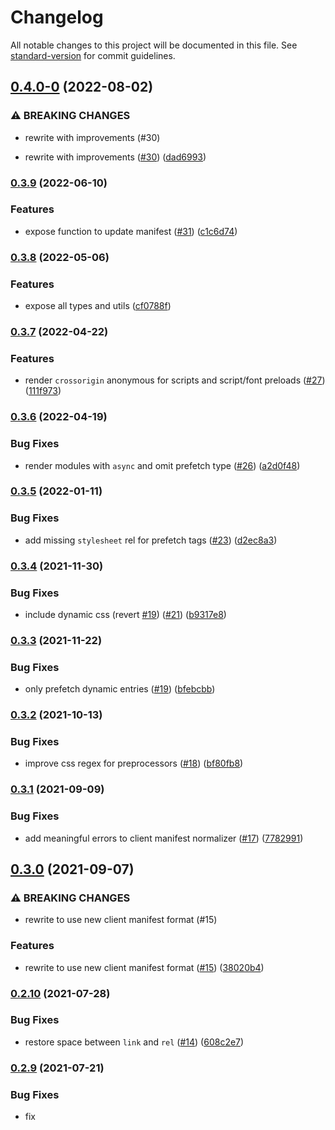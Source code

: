 # Changelog

All notable changes to this project will be documented in this file. See [standard-version](https://github.com/conventional-changelog/standard-version) for commit guidelines.

## [0.4.0-0](https://github.com/nuxt-contrib/vue-bundle-renderer/compare/v0.3.9...v0.4.0-0) (2022-08-02)


### ⚠ BREAKING CHANGES

* rewrite with improvements (#30)

* rewrite with improvements ([#30](https://github.com/nuxt-contrib/vue-bundle-renderer/issues/30)) ([dad6993](https://github.com/nuxt-contrib/vue-bundle-renderer/commit/dad6993e0f0e19d979b5cae93d12417538e52bcc))

### [0.3.9](https://github.com/nuxt-contrib/vue-bundle-renderer/compare/v0.3.8...v0.3.9) (2022-06-10)


### Features

* expose function to update manifest ([#31](https://github.com/nuxt-contrib/vue-bundle-renderer/issues/31)) ([c1c6d74](https://github.com/nuxt-contrib/vue-bundle-renderer/commit/c1c6d74e4f20fd75743bb0882efdf47c137ac721))

### [0.3.8](https://github.com/nuxt-contrib/vue-bundle-renderer/compare/v0.3.7...v0.3.8) (2022-05-06)


### Features

* expose all types and utils ([cf0788f](https://github.com/nuxt-contrib/vue-bundle-renderer/commit/cf0788f6b83a9127ebee4d1a0b284f77104e9633))

### [0.3.7](https://github.com/nuxt-contrib/vue-bundle-renderer/compare/v0.3.6...v0.3.7) (2022-04-22)


### Features

* render `crossorigin` anonymous for scripts and script/font preloads ([#27](https://github.com/nuxt-contrib/vue-bundle-renderer/issues/27)) ([111f973](https://github.com/nuxt-contrib/vue-bundle-renderer/commit/111f973c419fa29665eda011052b8a13d33986d1))

### [0.3.6](https://github.com/nuxt-contrib/vue-bundle-renderer/compare/v0.3.5...v0.3.6) (2022-04-19)


### Bug Fixes

* render modules with `async` and omit prefetch type ([#26](https://github.com/nuxt-contrib/vue-bundle-renderer/issues/26)) ([a2d0f48](https://github.com/nuxt-contrib/vue-bundle-renderer/commit/a2d0f484efa731901c63a37fbdf895c3de9e1204))

### [0.3.5](https://github.com/nuxt-contrib/vue-bundle-renderer/compare/v0.3.4...v0.3.5) (2022-01-11)


### Bug Fixes

* add missing `stylesheet` rel for prefetch tags ([#23](https://github.com/nuxt-contrib/vue-bundle-renderer/issues/23)) ([d2ec8a3](https://github.com/nuxt-contrib/vue-bundle-renderer/commit/d2ec8a3740e2532bc857284c536a1c0945e8099e))

### [0.3.4](https://github.com/nuxt-contrib/vue-bundle-renderer/compare/v0.3.3...v0.3.4) (2021-11-30)


### Bug Fixes

* include dynamic css (revert [#19](https://github.com/nuxt-contrib/vue-bundle-renderer/issues/19)) ([#21](https://github.com/nuxt-contrib/vue-bundle-renderer/issues/21)) ([b9317e8](https://github.com/nuxt-contrib/vue-bundle-renderer/commit/b9317e8b05369161619d3b20372e883f32ae9390))

### [0.3.3](https://github.com/nuxt-contrib/vue-bundle-renderer/compare/v0.3.2...v0.3.3) (2021-11-22)


### Bug Fixes

* only prefetch dynamic entries ([#19](https://github.com/nuxt-contrib/vue-bundle-renderer/issues/19)) ([bfebcbb](https://github.com/nuxt-contrib/vue-bundle-renderer/commit/bfebcbbc09ee4fac3942f535654571d4e2698a86))

### [0.3.2](https://github.com/nuxt-contrib/vue-bundle-renderer/compare/v0.3.1...v0.3.2) (2021-10-13)


### Bug Fixes

* improve css regex for preprocessors ([#18](https://github.com/nuxt-contrib/vue-bundle-renderer/issues/18)) ([bf80fb8](https://github.com/nuxt-contrib/vue-bundle-renderer/commit/bf80fb877b5fe64ff2ce1005f45924ff08e8e593))

### [0.3.1](https://github.com/nuxt-contrib/vue-bundle-renderer/compare/v0.3.0...v0.3.1) (2021-09-09)


### Bug Fixes

* add meaningful errors to client manifest normalizer ([#17](https://github.com/nuxt-contrib/vue-bundle-renderer/issues/17)) ([7782991](https://github.com/nuxt-contrib/vue-bundle-renderer/commit/778299133ee58dfa5b87559cf0617f612446da7d))

## [0.3.0](https://github.com/nuxt-contrib/vue-bundle-renderer/compare/v0.2.10...v0.3.0) (2021-09-07)


### ⚠ BREAKING CHANGES

* rewrite to use new client manifest format (#15)

### Features

* rewrite to use new client manifest format ([#15](https://github.com/nuxt-contrib/vue-bundle-renderer/issues/15)) ([38020b4](https://github.com/nuxt-contrib/vue-bundle-renderer/commit/38020b4a626afb9d054299a833221bfd5f0daa1f))

### [0.2.10](https://github.com/nuxt-contrib/vue-bundle-renderer/compare/v0.2.9...v0.2.10) (2021-07-28)


### Bug Fixes

* restore space between `link` and `rel` ([#14](https://github.com/nuxt-contrib/vue-bundle-renderer/issues/14)) ([608c2e7](https://github.com/nuxt-contrib/vue-bundle-renderer/commit/608c2e7673b1d11e6477c57e0f69311ab0610874))

### [0.2.9](https://github.com/nuxt-contrib/vue-bundle-renderer/compare/v0.2.8...v0.2.9) (2021-07-21)


### Bug Fixes

* fix <script src> formatting ([9b07254](https://github.com/nuxt-contrib/vue-bundle-renderer/commit/9b07254eadbc7c1c3e9ffc7e28101935e908319a))

### [0.2.8](https://github.com/nuxt-contrib/vue-bundle-renderer/compare/v0.2.7...v0.2.8) (2021-07-21)


### Bug Fixes

* use modulepreload for preloading modules ([4c3afa3](https://github.com/nuxt-contrib/vue-bundle-renderer/commit/4c3afa35565b4c11008f58903ad55e3516649515))

### [0.2.7](https://github.com/nuxt-contrib/vue-bundle-renderer/compare/v0.2.6...v0.2.7) (2021-07-21)


### Features

* handle `.mjs` as `type="module"` ([4bae1cc](https://github.com/nuxt-contrib/vue-bundle-renderer/commit/4bae1ccd8a3e9ccc61a494976e11d00c519a9a73))

### [0.2.6](https://github.com/nuxt-contrib/vue-bundle-renderer/compare/v0.2.5...v0.2.6) (2021-07-21)


### Bug Fixes

* assume resources without extension as js ([5ebe828](https://github.com/nuxt-contrib/vue-bundle-renderer/commit/5ebe82807852623b1e5bfc77684b314524614ea7))
* handle situation where there are no initial scripts ([3d55f4d](https://github.com/nuxt-contrib/vue-bundle-renderer/commit/3d55f4d8cd859cf5d77ec40194c64510ac792096))

### [0.2.5](https://github.com/nuxt-contrib/vue-bundle-renderer/compare/v0.2.4...v0.2.5) (2021-07-12)


### Bug Fixes

* more mjs handling ([af2f761](https://github.com/nuxt-contrib/vue-bundle-renderer/commit/af2f761595cef5b23e1288399a69ae20bcc3f12b))

### [0.2.4](https://github.com/nuxt-contrib/vue-bundle-renderer/compare/v0.2.3...v0.2.4) (2021-07-12)


### Features

* add exports map ([0f5e597](https://github.com/nuxt-contrib/vue-bundle-renderer/commit/0f5e597bf745649e78104a67a6f6eb0501be957a))


### Bug Fixes

* support `.mjs` in isJS ([6347cfd](https://github.com/nuxt-contrib/vue-bundle-renderer/commit/6347cfd2f05d8d7731683cbc21b92cc53d334ec9))

### [0.2.3](https://github.com/nuxt-contrib/vue-bundle-renderer/compare/v0.2.2...v0.2.3) (2021-01-22)


### Features

* support createApp as promise for lazy loading ([d5b82e7](https://github.com/nuxt-contrib/vue-bundle-renderer/commit/d5b82e7ed62f25bb2ff6e3ba6a79469210882e93))

### [0.2.2](https://github.com/nuxt-contrib/vue-bundle-renderer/compare/v0.2.1...v0.2.2) (2020-11-01)


### Bug Fixes

* _registeredComponents should be a set ([40a711c](https://github.com/nuxt-contrib/vue-bundle-renderer/commit/40a711c2d394b66c52164200215b105d2de0473b))

### [0.2.1](https://github.com/nuxt-contrib/vue-bundle-renderer/compare/v0.2.0...v0.2.1) (2020-10-29)

## [0.2.0](https://github.com/nuxt-contrib/vue-bundle-renderer/compare/v0.0.3...v0.2.0) (2020-10-29)


### Features

* `createRenderer` without Node dependency ([d41d6b0](https://github.com/nuxt-contrib/vue-bundle-renderer/commit/d41d6b0939e174e74b494eb9e17b19c291eb961b))

## [0.1.0](https://github.com/nuxt-contrib/vue-bundle-renderer/compare/v0.0.3...v0.1.0) (2020-10-29)


### Features

* `createRenderer` without Node dependency ([d0f5218](https://github.com/nuxt-contrib/vue-bundle-renderer/commit/d0f5218da761c257fa5d2d205a21299304bc7060))

### [0.0.3](https://github.com/nuxt-contrib/vue-bundle-renderer/compare/v0.0.2...v0.0.3) (2020-04-29)

### [0.0.2](https://github.com/nuxt-contrib/vue-bundle-renderer/compare/v0.0.1...v0.0.2) (2020-04-29)

### 0.0.1 (2020-04-29)

